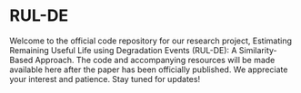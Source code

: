 # RUL-DE

Welcome to the official code repository for our research project, Estimating Remaining Useful Life using Degradation Events (RUL-DE): A Similarity-Based Approach. The code and accompanying resources will be made available here after the paper has been officially published. We appreciate your interest and patience. Stay tuned for updates!
